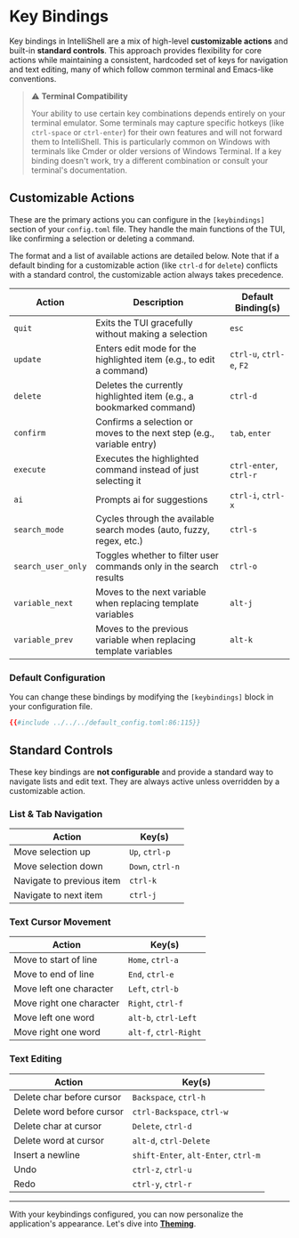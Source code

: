 # Key Bindings

Key bindings in IntelliShell are a mix of high-level **customizable actions** and built-in **standard controls**. This
approach provides flexibility for core actions while maintaining a consistent, hardcoded set of keys for navigation and
text editing, many of which follow common terminal and Emacs-like conventions.

> ⚠️ **Terminal Compatibility**
>
> Your ability to use certain key combinations depends entirely on your terminal emulator. Some terminals may capture
> specific hotkeys (like `ctrl-space` or `ctrl-enter`) for their own features and will not forward them to
> IntelliShell. This is particularly common on Windows with terminals like Cmder or older versions of Windows Terminal.
> If a key binding doesn't work, try a different combination or consult your terminal's documentation.

## Customizable Actions

These are the primary actions you can configure in the `[keybindings]` section of your `config.toml` file. They handle
the main functions of the TUI, like confirming a selection or deleting a command.

The format and a list of available actions are detailed below. Note that if a default binding for a customizable action
(like `ctrl-d` for `delete`) conflicts with a standard control, the customizable action always takes precedence.

| Action             | Description                                                           | Default Binding(s)        |
| ------------------ | --------------------------------------------------------------------- | ------------------------- |
| `quit`             | Exits the TUI gracefully without making a selection                   | `esc`                     |
| `update`           | Enters edit mode for the highlighted item (e.g., to edit a command)   | `ctrl-u`, `ctrl-e`, `F2`  |
| `delete`           | Deletes the currently highlighted item (e.g., a bookmarked command)   | `ctrl-d`                  |
| `confirm`          | Confirms a selection or moves to the next step (e.g., variable entry) | `tab`, `enter`            |
| `execute`          | Executes the highlighted command instead of just selecting it         | `ctrl-enter`, `ctrl-r`    |
| `ai`               | Prompts ai for suggestions                                            | `ctrl-i`, `ctrl-x`        |
| `search_mode`      | Cycles through the available search modes (auto, fuzzy, regex, etc.)  | `ctrl-s`                  |
| `search_user_only` | Toggles whether to filter user commands only in the search results    | `ctrl-o`                  |
| `variable_next`    | Moves to the next variable when replacing template variables          | `alt-j`                   |
| `variable_prev`    | Moves to the previous variable when replacing template variables      | `alt-k`                   |

### Default Configuration

You can change these bindings by modifying the `[keybindings]` block in your configuration file.

```toml
{{#include ../../../default_config.toml:86:115}}
```

## Standard Controls

These key bindings are **not configurable** and provide a standard way to navigate lists and edit text. They are always
active unless overridden by a customizable action.

### List & Tab Navigation

| Action                      | Key(s)               |
| --------------------------- | -------------------- |
| Move selection up           | `Up`, `ctrl-p`       |
| Move selection down         | `Down`, `ctrl-n`     |
| Navigate to previous item   | `ctrl-k`             |
| Navigate to next item       | `ctrl-j`             |

### Text Cursor Movement

| Action                      | Key(s)               |
| --------------------------- | -------------------- |
| Move to start of line       | `Home`, `ctrl-a`     |
| Move to end of line         | `End`, `ctrl-e`      |
| Move left one character     | `Left`, `ctrl-b`     |
| Move right one character    | `Right`, `ctrl-f`    |
| Move left one word          | `alt-b`, `ctrl-Left` |
| Move right one word         | `alt-f`, `ctrl-Right`|

### Text Editing

| Action                      | Key(s)                              |
| --------------------------- | ----------------------------------- |
| Delete char before cursor   | `Backspace`, `ctrl-h`               |
| Delete word before cursor   | `ctrl-Backspace`, `ctrl-w`          |
| Delete char at cursor       | `Delete`, `ctrl-d`                  |
| Delete word at cursor       | `alt-d`, `ctrl-Delete`              |
| Insert a newline            | `shift-Enter`, `alt-Enter`, `ctrl-m`|
| Undo                        | `ctrl-z`, `ctrl-u`                  |
| Redo                        | `ctrl-y`, `ctrl-r`                  |

---

With your keybindings configured, you can now personalize the application's appearance. Let's dive into
[**Theming**](./theming.md).
